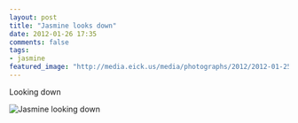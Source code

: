 ```yaml
---
layout: post
title: "Jasmine looks down"
date: 2012-01-26 17:35
comments: false
tags: 
- jasmine
featured_image: "http://media.eick.us/media/photographs/2012/2012-01-25/IMG_3284-.jpg"
---
```

Looking down

![Jasmine looking down](http://media.eick.us/media/photographs/2012/2012-01-25/IMG_3284-.jpg)

